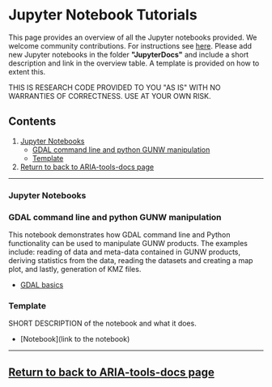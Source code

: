 # Jupyter Notebook Tutorials
 
This page provides an overview of all the Jupyter notebooks provided. We welcome community contributions. For instructions see [here](https://github.com/dbekaert/ARIA-tools/blob/master/CONTRIBUTING.md). Please add new Jupyter notebooks in the folder **"JupyterDocs"** and include a short description and link in the overview table. A template is provided on how to extent this.


THIS IS RESEARCH CODE PROVIDED TO YOU "AS IS" WITH NO WARRANTIES OF CORRECTNESS. USE AT YOUR OWN RISK.

## Contents

1. [Jupyter Notebooks](#jupyter-notebooks)
   - [GDAL command line and python GUNW manipulation](#gdal-command-line-and-python-gunw-manipulation)
   - [Template](#template)
2. [Return to back to ARIA-tools-docs page](https://github.com/dbekaert/ARIA-tools-docs)

------ 
 
### Jupyter Notebooks

### GDAL command line and python GUNW manipulation 
This notebook demonstrates how GDAL command line and Python functionality can be used to manipulate GUNW products. The examples include: reading of data and meta-data contained in GUNW products, deriving statistics from the data, reading the datasets and creating a map plot, and lastly, generation of KMZ files.
+ [GDAL basics](https://github.com/dbekaert/ARIA-tools-docs/blob/master/JupyterDocs/GDAL_basics/GDAL_basics.ipynb)

### Template
SHORT DESCRIPTION of the notebook and what it does.
+ [Notebook](link to the notebook)

------
## [Return to back to ARIA-tools-docs page](https://github.com/dbekaert/ARIA-tools-docs)
